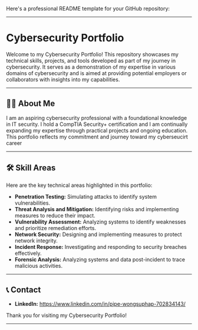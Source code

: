 Here's a professional README template for your GitHub repository:

---

# Cybersecurity Portfolio

Welcome to my Cybersecurity Portfolio! This repository showcases my technical skills, projects, and tools developed as part of my journey in cybersecurity. It serves as a demonstration of my expertise in various domains of cybersecurity and is aimed at providing potential employers or collaborators with insights into my capabilities.


---

## 👨‍💻 About Me

I am an aspiring cybersecurity professional with a foundational knowledge in IT security. I hold a CompTIA Security+ certification and I am continually expanding my expertise through practical projects and ongoing education. This portfolio reflects my commitment and journey toward my cyberseucirt career

---

## 🛠️ Skill Areas

Here are the key technical areas highlighted in this portfolio:

- **Penetration Testing:** Simulating attacks to identify system vulnerabilities.  
- **Threat Analysis and Mitigation:** Identifying risks and implementing measures to reduce their impact.  
- **Vulnerability Assessment:** Analyzing systems to identify weaknesses and prioritize remediation efforts.  
- **Network Security:** Designing and implementing measures to protect network integrity.  
- **Incident Response:** Investigating and responding to security breaches effectively.  
- **Forensic Analysis:** Analyzing systems and data post-incident to trace malicious activities.  

---


## 📞 Contact

- **LinkedIn:** https://www.linkedin.com/in/pipe-wongsuphap-702834143/

Thank you for visiting my Cybersecurity Portfolio!

---
